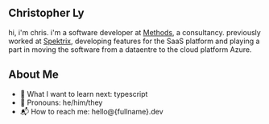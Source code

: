 Christopher Ly
------------

hi, i'm chris. i'm a software developer at [Methods](https://www.methods.co.uk), a consultancy. previously worked at [Spektrix](https://www.spektrix.com/en-gb/), developing features for the SaaS platform and playing a part in moving the software from a dataentre to the cloud platform Azure.

About Me
------------

- 📝 What I want to learn next: typescript
- 🙋 Pronouns: he/him/they
- 📬 How to reach me: hello@{fullname}.dev
